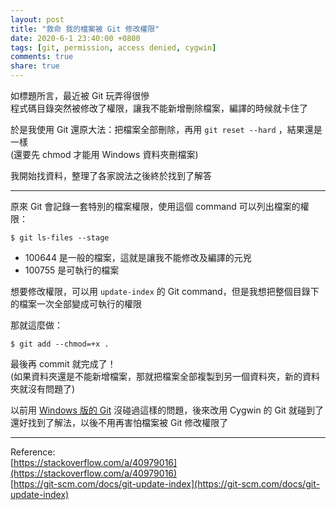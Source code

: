 ```yaml
---
layout: post
title: "救命 我的檔案被 Git 修改權限"
date: 2020-6-1 23:40:00 +0800
tags: [git, permission, access denied, cygwin]
comments: true
share: true
---
```


如標題所言，最近被 Git 玩弄得很慘  
程式碼目錄突然被修改了權限，讓我不能新增刪除檔案，編譯的時候就卡住了

於是我使用 Git 還原大法：把檔案全部刪除，再用 `git reset --hard` ，結果還是一樣  
(還要先 chmod 才能用 Windows 資料夾刪檔案)

我開始找資料，整理了各家說法之後終於找到了解答

----------

原來 Git 會記錄一套特別的檔案權限，使用這個 command 可以列出檔案的權限：

``` shell
$ git ls-files --stage
```

* 100644 是一般的檔案，這就是讓我不能修改及編譯的元兇
* 100755 是可執行的檔案

想要修改權限，可以用 `update-index` 的 Git command，但是我想把整個目錄下的檔案一次全部變成可執行的權限

那就這麼做：

``` shell
$ git add --chmod=+x .
```

最後再 commit 就完成了！  
(如果資料夾還是不能新增檔案，那就把檔案全部複製到另一個資料夾，新的資料夾就沒有問題了)

以前用 [Windows 版的 Git][Git] 沒碰過這樣的問題，後來改用 Cygwin 的 Git 就碰到了  
還好找到了解法，以後不用再害怕檔案被 Git 修改權限了

----------

Reference:  
[https://stackoverflow.com/a/40979016](https://stackoverflow.com/a/40979016)  
[https://git-scm.com/docs/git-update-index](https://git-scm.com/docs/git-update-index)

[Git]: https://git-scm.com/
